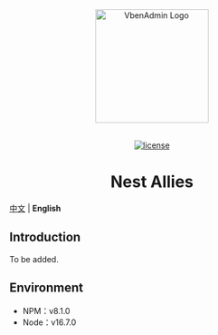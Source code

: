 <div align="center"> <a href="https://github.com/Evllis/nest-allies"> <img alt="VbenAdmin Logo" width="200" height="200" src="public/resource/img/logo-o.png"> </a> <br> <br>

[![license](https://img.shields.io/badge/license-MIT-important)](LICENSE)

<h1>Nest Allies</h1>
</div>

[中文](./README.zh-CN.md) | **English**

## Introduction

To be added.

## Environment

-   NPM：v8.1.0
-   Node：v16.7.0
